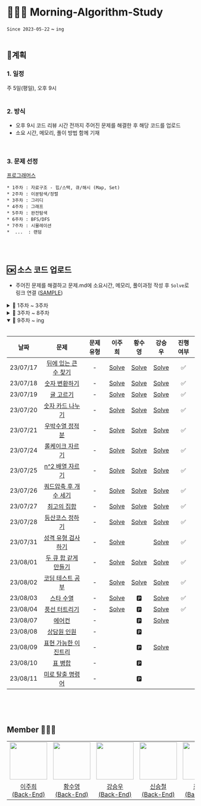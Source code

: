 # 🏃🏻‍♂️ Morning-Algorithm-Study
`Since 2023-05-22` ~ `ing`
</br>
</br>

## 📍계획 
### 1. 일정
주 5일(평일), 오후 9시    
</br>

### 2. 방식
* 오후 9시 코드 리뷰 시간 전까지 주어진 문제를 해결한 후 해당 코드를 업로드
* 소요 시간, 메모리, 풀이 방법 함께 기재
</br>

### 3. 문제 선정
[프로그래머스](https://programmers.co.kr/)    

```
* 1주차 : 자료구조 - 힙/스택, 큐/해시 (Map, Set)
* 2주차 : 이분탐색/정렬
* 3주차 : 그리디
* 4주차 : 그래프
* 5주차 : 완전탐색
* 6주차 : BFS/DFS
* 7주차 : 시뮬레이션
*  ...  : 랜덤
```
</br>
</br>

## 🆗 소스 코드 업로드 
- 주어진 문제를 해결하고 문제.md에 소요시간, 메모리, 풀이과정 작성 후 `Solve`로 링크 연결 ([SAMPLE](SAMPLE/README.md))

<details>
<summary>📂 1주차 ~ 3주차</summary>
<div markdown="1">
<br>
  
|**날짜**| **문제** | **문제 유형** | **이주희** | **황수영** | **강승우** | **신승철** | **진행 여부** |
|:-----:|:------:|:------:|:------:|:------:|:------:|:------:|:------:|
| 23/05/22 |  기능개발 | 스택/큐 |  <a href="/1주차/이주희/기능개발.md">Solve</a>   | <a href="/1주차/황수영/기능개발.md">Solve</a> |  <a href="/1주차/강승우/기능개발.md">Solve</a>   | <a href="/1주차/신승철/기능개발.md">Solve</a> | ✅ |
| 23/05/23 |  올바른 괄호 | 스택/큐  | <a href="/1주차/이주희/올바른괄호.md">Solve</a> | <a href="/1주차/황수영/올바른 괄호.md">Solve</a> |<a href="/1주차/강승우/올바른 괄호.md">Solve</a>  | <a href="1주차/신승철/올바른 괄호.md">Solve</a> | ✅ |
| 23/05/24 |  디스크 컨트롤러 | 힙 | <a href="/1주차/이주희/디스크컨트롤러.md">Solve</a>  | <a href="/1주차/황수영/디스크 컨트롤러.md">Solve</a> |<a href="/1주차/강승우/디스크 컨트롤러.md">Solve</a>  |  | ✅ |
| 23/05/25 |  이중우선순위큐 | 힙 | <a href="/1주차/이주희/이중우선순위큐.md">Solve</a>  | <a href="/1주차/황수영/이중우선순위큐.md">Solve</a> | <a href="/1주차/강승우/이중우선순위큐.md">Solve</a>  | <a href="1주차/신승철/이중우선순위큐.md">Solve</a> | ✅  |
| 23/05/26 | 베스트앨범 | 해시 | <a href="/1주차/이주희/베스트앨범.md">Solve</a> | <a href="/1주차/황수영/베스트앨범.md">Solve</a> |<a href="/1주차/강승우/베스트앨범.md">Solve</a>  |  | ✅ |
| 23/05/29 | 입국심사 | 이분탐색 | <a href="/2주차/이주희/입국심사.md">Solve</a> | <a href="/2주차/황수영/입국심사.md">Solve</a> | <a href="/1주차/강승우/입국심사.md">Solve</a> | <a href="2주차/신승철/입국심사.md">Solve</a> | ✅ |
| 23/05/30 | 징검다리 | 이분탐색 | <a href="/2주차/이주희/징검다리.md">Solve</a> | <a href="/2주차/황수영/징검다리.md">Solve</a> | <a href="/2주차/강승우/징검다리.md">Solve</a> |  | ✅ |
| 23/05/31 | H-Index | 정렬 | <a href="/2주차/이주희/H-index.md">Solve</a> | <a href="/2주차/황수영/H-index.md">Solve</a> | <a href="/2주차/강승우/H-Index.md">Solve</a> | <a href="/2주차/신승철/H-Index.md">Solve</a> | ✅ |
| 23/06/01 | 섬 연결하기 | 그리디 | <a href="/2주차/이주희/섬연결하기.md">Solve</a> | <a href="/2주차/황수영/섬연결하기.md">Solve</a> | <a href="/2주차/강승우/섬 연결하기.md">Solve</a> |  | ✅  |
| 23/06/02 | 단속카메라 | 그리디 | <a href="/2주차/이주희/단속카메라.md">Solve</a> | <a href="/2주차/황수영/단속카메라.md">Solve</a> | <a href="/2주차/강승우/단속카메라.md">Solve</a> | <a href="/2주차/신승철/단속카메라.md">Solve</a> | ✅ |
| 23/06/05 | 가장 먼 노드 | 그래프 | <a href="/3주차/이주희/가장먼노드.md">Solve</a> | <a href="/3주차/황수영/가장먼노드.md">Solve</a> | <a href="/3주차/강승우/가장 먼 노드.md">Solve</a> |  | ✅ |
| 23/06/06 | 순위 | 그래프 | <a href="/3주차/이주희/순위.md">Solve</a> | <a href="/3주차/황수영/순위.md">Solve</a> | <a href="/3주차/강승우/순위.md">Solve</a> |  | ✅ |
</br>
  
</div>
</details>

<details>
<summary>📂 3주차 ~ 8주차 </summary>
<div markdown="1">
<br>
  
|**날짜**| **문제** | **문제 유형** | **이주희** | **황수영** | **강승우** | **최태승** | **진행 여부** |
|:-----:|:------:|:------:|:------:|:------:|:------:|:------:|:------:|
| 23/06/07 | 방의 개수 | 그래프 | <a href="/3주차/이주희/방의개수.md">Solve</a> | <a href="/3주차/황수영/방의개수.md">Solve</a> | <a href="/3주차/강승우/방의 개수.md">Solve</a>  |  | ✅  |
| 23/06/08 | 전력망을 둘로 나누기 | 완전탐색 | <a href="/3주차/이주희/전력망을둘로나누기.md">Solve</a> | <a href="/3주차/황수영/전력망을둘로나누기.md">Solve</a> | <a href="/3주차/강승우/전력망을 둘로 나누기.md">Solve</a> | <a href="3주차/최태승/전력망을 둘로 나누기.md">Solve</a> |  ✅ |
| 23/06/09 | 모음사전 | 완전탐색 | <a href="/3주차/이주희/모음사전.md">Solve</a>  | <a href="/3주차/황수영/모음사전.md">Solve</a> | <a href="/3주차/강승우/모음사전.md">Solve</a> | <a href="/3주차/최태승/모음사전.md">Solve</a> | ✅ |
| 23/06/12 | 네트워크 | DFS/BFS | <a href="/4주차/이주희/네트워크.md">Solve</a> | <a href="/4주차/황수영/네트워크.md">Solve</a> | <a href="/4주차/강승우/네트워크.md">Solve</a> | <a href="/4주차/최태승/네트워크.md">Solve</a> | ✅ |
| 23/06/13 | 단어 변환 | DFS/BFS | <a href="/4주차/이주희/단어변환.md">Solve</a> | <a href="/4주차/황수영/단어변환.md">Solve</a> | <a href="/4주차/강승우/단어 변환.md">Solve</a> | <a href="/4주차/최태승/단어변환.md">Solve</a> | ✅ |
| 23/06/14 | 여행경로 | DFS/BFS | <a href="/4주차/이주희/여행경로.md">Solve</a> |  <a href="/4주차/황수영/여행경로.md">Solve</a> | <a href="/4주차/강승우/여행경로.md">Solve</a> | <a href="/4주차/최태승/여행경로.md">Solve</a> | ✅ |
| 23/06/15 | 아이템 줍기 | DFS/BFS | <a href="/4주차/이주희/아이템줍기.md">Solve</a> |  | <a href="/4주차/강승우/아이템 줍기.md">Solve</a> |  | ✅ |
| 23/06/16 | 퍼즐 조각채우기 | DFS/BFS | <a href="/4주차/이주희/퍼즐조각채우기.md">Solve</a> |  | <a href="/4주차/강승우/퍼즐 조각 채우기.md">Solve</a> |  | ✅ |
| 23/06/19 | N으로 표현 | DP | <a href="/5주차/이주희/N으로표현.md">Solve</a> | <a href="/5주차/황수영/N으로표현.md">Solve</a> | <a href="/5주차/강승우/N으로 표현.md">Solve</a> | <a href="/5주차/최태승/N으로 표현.md">Solve</a> | ✅ |
| 23/06/20 | 정수 삼각형 | DP | <a href="/5주차/이주희/정수삼각형.md">Solve</a>  | <a href="/5주차/황수영/정수삼각형.md">Solve</a> | <a href="/5주차/강승우/정수 삼각형.md">Solve</a> |  | ✅ |
| 23/06/21 | 사칙연산 | DP | 🅿️ | 🅿️ | 🅿️ | 🅿️ | ✅ |
| 23/06/22 | 등굣길 | DP |  <a href="/5주차/이주희/등굣길.md">Solve</a> | <a href="/5주차/황수영/등굣길.md">Solve</a>  | <a href="/5주차/강승우/등굣길.md">Solve</a> | <a href="/5주차/최태승/등굣길.md">Solve</a> | ✅ |
| 23/06/23 | 도둑질 | DP | <a href="/5주차/이주희/도둑질.md">Solve</a> | <a href="/5주차/황수영/도둑질.md">Solve</a> | <a href="/5주차/강승우/도둑질.md">Solve</a> | <a href="/5주차/최태승/도둑질.md">Solve</a>  | ✅  |
| 23/06/26 | <a href="https://school.programmers.co.kr/learn/courses/30/lessons/172927?language=java">광물 캐기</a> | - | <a href="/6주차/이주희/광물캐기.md">Solve</a> | <a href="/6주차/황수영/광물캐기.md">Solve</a> | <a href="/6주차/강승우/광물 캐기.md">Solve</a> |  | ✅ |
| 23/06/27 | <a href="https://school.programmers.co.kr/learn/courses/30/lessons/169199?language=java">리코챗 로봇</a> | - | <a href="/6주차/이주희/리코챗로봇.md">Solve</a> | <a href="/6주차/황수영/리코쳇로봇.md">Solve</a> | <a href="/6주차/강승우/리코쳇 로봇.md">Solve</a> | <a href="/6주차/최태승/리코쳇 로봇.md">Solve</a> | ✅ |
| 23/06/28 | <a href="https://school.programmers.co.kr/learn/courses/30/lessons/169198?language=java">당구 연습</a> | - | <a href="/6주차/이주희/당구연습.md">Solve</a> | <a href="/6주차/황수영/당구연습.md">Solve</a> | <a href="/6주차/강승우/당구 연습.md">Solve</a> | - | ✅ |
| 23/06/29 | <a href="https://school.programmers.co.kr/learn/courses/30/lessons/160585?language=java">혼자서하는 틱택토</a> | - | <a href="/6주차/이주희/혼자서하는틱택토.md">Solve</a> | <a href="/6주차/황수영/혼자서하는틱택토.md">Solve</a> | <a href="/6주차/강승우/혼자서 하는 틱택토.md">Solve</a> | - | ✅ |
| 23/06/30 | <a href="https://school.programmers.co.kr/learn/courses/30/lessons/159993?language=java">미로 탈출</a> | - | <a href="/6주차/이주희/미로탈출.md">Solve</a> | <a href="/6주차/황수영/미로탈출.md">Solve</a> | <a href="/6주차/강승우/미로 탈출.md">Solve</a> | - | ✅ |
| 23/06/30 | [보너스] [15898. 피아의</br> 아틀리에](https://www.acmicpc.net/problem/15898) | - | <a href="/6주차/이주희/피아의아틀리에.md">Solve</a> |  | <a href="/6주차/강승우/피아의 아틀리에.md">Solve</a> | - | ✅ |
| 23/07/03 | <a href="https://school.programmers.co.kr/learn/courses/30/lessons/152996?language=java">시소 짝꿍</a> | - | <a href="/7주차/이주희/시소짝꿍.md">Solve</a> | <a href="/7주차/황수영/시소짝꿍.md">Solve</a> | <a href="/7주차/강승우/시소 짝꿍.md">Solve</a>  | - | ✅ |
| 23/07/04 | <a href="https://school.programmers.co.kr/learn/courses/30/lessons/155651?language=java">호텔 대실</a> | - | <a href="/7주차/이주희/호텔대실.md">Solve</a> | <a href="/7주차/황수영/호텔대실.md">Solve</a> | <a href="/7주차/강승우/호텔 대실.md">Solve</a> | - |  ✅ |
| 23/07/05 | <a href="https://school.programmers.co.kr/learn/courses/30/lessons/154540?language=java">무인도 여행</a> | - | <a href="/7주차/이주희/무인도여행.md">Solve</a> | <a href="/7주차/황수영/무인도여행.md">Solve</a> | <a href="/7주차/강승우/무인도 여행.md">Solve</a> | - | ✅ |
| 23/07/06 | <a href="https://school.programmers.co.kr/learn/courses/30/lessons/150369?language=java">택배 배달과 수거하기</a> | - | <a href="/7주차/이주희/택배배달과수거하기.md">Solve</a>  | <a href="/7주차/황수영/택배배달과수거하기.md">Solve</a> | <a href="/7주차/강승우/택배 배달과 수거하기.md">Solve</a> | - | ✅ |
| 23/07/07 | <a href="https://school.programmers.co.kr/learn/courses/30/lessons/150368?language=java">이모티콘 할인행사</a> | - | <a href="/7주차/이주희/이모티콘할인행사.md">Solve</a> | <a href="/7주차/황수영/이모티콘할인행사.md">Solve</a> | <a href="/7주차/강승우/이모티콘 할인행사.md">Solve</a> | - | ✅ |
| 23/07/10 | <a href="https://school.programmers.co.kr/learn/courses/30/lessons/148653?language=java">마법의 엘리베이터</a> | - |  <a href="/8주차/이주희/마법의엘리베이터.md">Solve</a> | <a href="/8주차/황수영/마법의엘리베이터.md">Solve</a> | <a href="/8주차/강승우/마법의 엘리베이터.md">Solve</a> | - | ✅ |
| 23/07/11 | <a href="https://school.programmers.co.kr/learn/courses/30/lessons/148652?language=java">유사 칸토어 비트열</a> | - | <a href="/8주차/이주희/유사칸토어비트열.md">Solve</a>  | <a href="/8주차/황수영/유사칸토어비트열.md">Solve</a>  | <a href="/8주차/강승우/유사 칸토어 비트열.md">Solve</a> | - | ✅  |
| 23/07/12 | <a href="https://school.programmers.co.kr/learn/courses/30/lessons/147354?language=java">테이블 해시 함수</a> | - | <a href="/8주차/이주희/테이블해시함수.md">Solve</a>  | <a href="/8주차/황수영/테이블해시함수.md">Solve</a> | <a href="/8주차/강승우/테이블 해시 함수.md">Solve</a> | - | ✅  |
| 23/07/13 | <a href="https://school.programmers.co.kr/learn/courses/30/lessons/142085?language=java">디펜스 게임</a> | - |<a href="/8주차/이주희/디펜스게임.md">Solve</a>| <a href="/8주차/황수영/디펜스게임.md">Solve</a> | <a href="/8주차/강승우/디펜스 게임.md">Solve</a> | - | ✅  |
| 23/07/14 | <a href="https://school.programmers.co.kr/learn/courses/30/lessons/140107?language=java">점 찍기</a> | - | <a href="/8주차/이주희/점찍기.md">Solve</a>  | <a href="/8주차/황수영/점찍기.md">Solve</a> | <a href="/8주차/강승우/점 찍기.md">Solve</a> | - | ✅ |
  
</div>
</details>

<details open>
<summary>📂 9주차 ~ ing </summary>
<div markdown="1">
<br>
  
|**날짜**| **문제** | **문제 유형** | **이주희** | **황수영** | **강승우** |  **진행 여부** |
|:-----:|:------:|:------:|:------:|:------:|:------:|:------:|
| 23/07/17 | <a href="https://school.programmers.co.kr/learn/courses/30/lessons/154539">뒤에 있는 큰 수 찾기</a> | - | <a href="/9주차/이주희/뒤에있는큰수찾기.md">Solve</a> | <a href="/9주차/황수영/뒤에있는큰수.md">Solve</a> | <a href="/9주차/강승우/뒤에 있는 큰 수 찾기.md">Solve</a> | ✅ |
| 23/07/18 | <a href="https://school.programmers.co.kr/learn/courses/30/lessons/154538">숫자 변환하기</a> | - | <a href="/9주차/이주희/숫자변환하기.md">Solve</a> | <a href="/9주차/황수영/숫자변환하기.md">Solve</a> | <a href="/9주차/강승우/숫자 변환하기.md">Solve</a> | ✅ |
| 23/07/19 | <a href="https://school.programmers.co.kr/learn/courses/30/lessons/138476">귤 고르기</a> | - | <a href="/9주차/이주희/귤고르기.md">Solve</a> | <a href="/9주차/황수영/귤고르기.md">Solve</a> | <a href="/9주차/강승우/귤 고르기.md">Solve</a> | ✅ |
| 23/07/20 | <a href="https://school.programmers.co.kr/learn/courses/30/lessons/135807">숫자 카드 나누기</a> | - | <a href="/9주차/이주희/숫자카드나누기.md">Solve</a> | <a href="/9주차/황수영/숫자카드나누기.md">Solve</a> | <a href="/9주차/강승우/숫자 카드 나누기.md">Solve</a> | ✅ |
| 23/07/21 | <a href="https://school.programmers.co.kr/learn/courses/30/lessons/134239">우박수열 정적분</a> | - |  <a href="/9주차/이주희/우박수열정적분.md">Solve</a> |<a href="/9주차/황수영/우박수열정적분.md">Solve</a> | <a href="/9주차/강승우/우박수열 정적분.md">Solve</a> | ✅ |
| 23/07/24 | <a href="https://school.programmers.co.kr/learn/courses/30/lessons/132265">롤케이크 자르기</a> | - | <a href="/10주차/이주희/롤케이크자르기.md">Solve</a> | <a href="/10주차/황수영/롤케이크자르기.md">Solve</a> | <a href="/10주차/강승우/롤케이크 자르기.md">Solve</a> | ✅ |
| 23/07/25 | <a href="https://school.programmers.co.kr/learn/courses/30/lessons/87390">n^2 배열 자르기</a> | - | <a href="/10주차/이주희/n^2배열자르기.md">Solve</a> | <a href="/10주차/황수영/n^2 배열 자르기.md">Solve</a> | <a href="/10주차/강승우/n^2 배열 자르기.md">Solve</a> | ✅ |
| 23/07/26 | <a href="https://school.programmers.co.kr/learn/courses/30/lessons/68936">쿼드압축 후 개수 세기</a> | - | <a href="/10주차/이주희/쿼드압축후개수세기.md">Solve</a> | <a href="/10주차/황수영/쿼드압축 후 개수 세기.md">Solve</a> | <a href="/10주차/강승우/쿼드압축 후 개수 세기.md">Solve</a> | ✅ |
| 23/07/27 | <a href="https://school.programmers.co.kr/learn/courses/30/lessons/12938">최고의 집합</a> | - | <a href="/10주차/이주희/최고의집합.md">Solve</a> | <a href="/10주차/황수영/최고의 집합.md">Solve</a> | <a href="/10주차/강승우/최고의 집합.md">Solve</a> | ✅ |
| 23/07/28 | <a href="https://school.programmers.co.kr/learn/courses/30/lessons/118669">등산코스 정하기</a> | - | <a href="/10주차/이주희/등산코스정하기.md">Solve</a> | <a href="/10주차/황수영/등산코스 정하기.md">Solve</a> | <a href="/10주차/강승우/등산코스 정하기.md">Solve</a> | ✅ |
| 23/07/31 | <a href="https://school.programmers.co.kr/learn/courses/30/lessons/118666?language=java">성격 유형 검사하기</a> | - |  <a href="/11주차/이주희/성격유형검사하기.md">Solve</a> |  | <a href="/11주차/강승우/성격 유형 검사하기.md">Solve</a> | ✅ |
| 23/08/01 | <a href="https://school.programmers.co.kr/learn/courses/30/lessons/118667?language=java">두 큐 합 같게 만들기</a> | - | <a href="/11주차/이주희/두큐합같게만들기.md">Solve</a> | <a href="/11주차/황수영/두 큐 합 같게 만들기.md">Solve</a> | <a href="/11주차/강승우/두 큐 합 같게 만들기.md">Solve</a> | ✅ |
| 23/08/02 | <a href="https://school.programmers.co.kr/learn/courses/30/lessons/118668?language=java">코딩 테스트 공부</a> | - | <a href="/11주차/이주희/코딩테스트공부.md">Solve</a> |  <a href="/11주차/황수영/코딩 테스트 공부.md">Solve</a> | <a href="/11주차/강승우/코딩 테스트 공부.md">Solve</a> | ✅ |
| 23/08/03 | <a href="https://school.programmers.co.kr/learn/courses/30/lessons/70130?language=java">스타 수열</a> | - | <a href="/11주차/이주희/스타수열.md">Solve</a> | 🅿️ | <a href="/11주차/강승우/스타 수열.md">Solve</a> | ✅ |
| 23/08/04 | <a href="https://school.programmers.co.kr/learn/courses/30/lessons/68646?language=java">풍선 터트리기</a> | - | <a href="/11주차/이주희/풍선터트리기.md">Solve</a> | 🅿️ | <a href="/11주차/강승우/풍선 터트리기.md">Solve</a> | ✅ |
| 23/08/07 | <a href="https://school.programmers.co.kr/learn/courses/30/lessons/214289?language=java">에어컨</a> | - |  | 🅿️ | <a href="/12주차/강승우/에어컨.md">Solve</a> |  |
| 23/08/08 | <a href="https://school.programmers.co.kr/learn/courses/30/lessons/214288?language=java">상담원 인원</a> | - |  | 🅿️ |  |  |
| 23/08/09 | <a href="https://school.programmers.co.kr/learn/courses/30/lessons/150367?language=java">표현 가능한 이진트리</a> | - |  | 🅿️ | <a href="/12주차/강승우/표현 가능한 이진트리.md">Solve</a> |  |
| 23/08/10 | <a href="https://school.programmers.co.kr/learn/courses/30/lessons/150366?language=java">표 병합</a> | - |  | 🅿️ |  |  |
| 23/08/11 | <a href="https://school.programmers.co.kr/learn/courses/30/lessons/150365?language=java">미로 탈출 명령어</a> | - |  | 🅿️ |  |  |
</br>
  
</div>
</details>

</br>
</br>

## Member 👨🏻‍💻
<table>
  <tr>
    <td height="20px" align="center"><a href="https://github.com/joohee56">
      <img src="https://avatars.githubusercontent.com/joohee56" width="100px"/></a> <br></td>
    <td height="20px" align="center"><a href="https://github.com/sooyoungh">
      <img src="https://avatars.githubusercontent.com/sooyoungh" width="100px"/></a> <br></td>
    <td height="20px" align="center"><a href="https://github.com/ksw13">
      <img src="https://avatars.githubusercontent.com/ksw13" width="100px"/></a> <br></td>
    <td height="20px" align="center"><a href="https://github.com/sc0116">
      <img src="https://avatars.githubusercontent.com/sc0116" width="100px"/></a> <br></td>
     <td height="20px" align="center"><a href="https://github.com/isshosng">
      <img src="https://avatars.githubusercontent.com/isshosng" width="100px"/></a> <br></td>
  </tr>
  <tr>
    <td align="center"><a href="https://github.com/joohee56">이주희 <br>(Back-End)</a></td>
    <td align="center"><a href="https://github.com/sooyoungh">황수영 <br>(Back-End)</a></td>
    <td align="center"><a href="https://github.com/ksw13">강승우 <br>(Back-End)</a></td>
    <td align="center"><a href="https://github.com/sc0116">신승철 <br>(Back-End)</a></td>
    <td align="center"><a href="https://github.com/isshosng">최태승 <br>(Back-End)</a></td>
  </tr>
</table>
</br>
